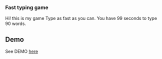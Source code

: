 ### Fast typing game
Hi! this is my game
Type as fast as you can.
You have 99 seconds to type 90 words.

## Demo

See DEMO [here](https://lauratejada.github.io/fast-typing-game/)